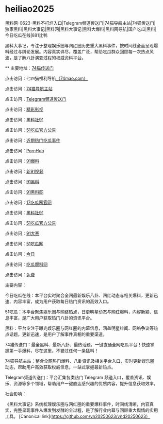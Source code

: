 # heiliao2025
黑料网-0623-黑料不打烊入口|Telegram频道传送门|74猫导航主站|74猫传送门|独家黑料|黑料大事记|黑料网|黑料大事记|黑料大爆料|黑料网导航|国产吃瓜|黑料|今日吃瓜在线|881比鸭

黑料大事记，专注于整理娱乐圈与网红圈历史重大黑料事件，按时间线全面呈现爆料经过与舆论发展。内容真实详尽，覆盖广泛，帮助吃瓜群众回顾每一次热点风波，是了解八卦演变过程的权威资料平台。

** 主要地址：<a href="https://74mao.com/">74猫传送门</a>

点击访问：七四猫福利导航<a href="https://74mao.com/">（74mao.com）</a>

点击访问：<a href="https://74mao.com/">74猫导航主站</a>

点击访问：<a href="https://74mao.com/">Telegram频道传送门</a>

点击访问：<a href="https://hj-216.pages.dev/">精彩影视</a>

点击访问：<a href="https://hj-218.pages.dev/">黑料社91</a>

点击访问：<a href="https://hj-219.pages.dev/">51吃瓜官方公告</a>

点击访问：<a href="https://hj-224.pages.dev/">近期热门吃瓜事件</a>

点击访问：<a href="https://cg8-12.pages.dev/">PornHub</a>

点击访问：<a href="https://hj-143.pages.dev/">91爆料</a>

点击访问：<a href="https://hj-145.pages.dev/">新91视频</a>

点击访问：<a href="https://hj-149.pages.dev/">91黑料</a>

点击访问：<a href="https://chiguaqunzhongde.pages.dev/">91黑料网</a>

点击访问：<a href="https://hj-156.pages.dev/">17吃瓜网官网 </a>

点击访问：<a href="https://hj-161.pages.dev/">黑料社91</a>

点击访问：<a href="https://hj-162.pages.dev/">51吃瓜官方公告</a>

点击访问：<a href="https://chiguaqunzhongde.pages.dev/">91大赛</a>

点击访问：<a href="https://hj-170.pages.dev/">51吃瓜网</a>

点击访问：<a href="https://hls-15.pages.dev/">今日</a>

点击访问：<a href="https://hls-17.pages.dev/">吃瓜爆料网</a>

点击访问：<a href="https://91chiguazhongxin.pages.dev/">免费</a>

主要内容：

今日吃瓜在线：本平台实时聚合全网最新娱乐八卦、网红动态与相关爆料，更新迅速、内容丰富，成为用户获取每日热门资讯的高效入口。

51吃瓜：本平台聚焦娱乐圈与网络热点，日更明星动态与网红爆料，内容新颖、信息丰富，是广大用户获取热门八卦的资讯平台。

黑料：平台专注于曝光娱乐圈与网红圈的内幕信息，涵盖明星绯闻、网络争议等热点话题，更新迅速，是用户了解事件真相的重要渠道。

74猫传送门：最全黑料、最新八卦、最热话题，一键直通全网吃瓜平台！快速掌握第一手爆料，尽在这里，不错过任何一条猛料！

74猫导航主站：整合全网热门爆料、八卦资讯及相关平台入口，实时更新娱乐圈动态，帮助用户高效获取权威信息，一站式掌握最新热点。

Telegram频道传送门：平台汇集各类热门 Telegram 频道入口，覆盖资讯、娱乐、资源等多个领域，帮助用户一键直达感兴趣的优质内容，提升信息获取效率。

社会影响：

《黑料大事记》系统梳理娱乐圈与网红圈的重要爆料事件，时间线清晰，内容真实，完整呈现事件从爆发到发酵的全过程，是了解行业内幕与回顾重大舆情的实用工具。
[Canonical link](https://github.com/vn20250623/vnd20250623）
